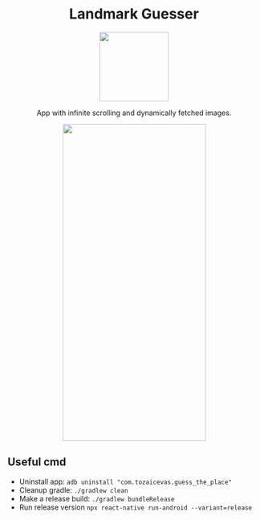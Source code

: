 
<div align="center">
  <h1>Landmark Guesser</h1>
  <a href="https://play.google.com/store/apps/details?id=com.tozaicevas.guess_the_place"><img src="https://lh3.googleusercontent.com/qF9r3ZjtgG-qyHdmjecArtKiulz1gmwL_xl9R3_fzk6igSeoN0wYbJSKEX5d_fxJRwYZJpHbqcLB3i9atl-9dOfUl9an7U43TfZ9PtQ=s0" width=138 /></a>
  <p>App with infinite scrolling and dynamically fetched images.</p>
  <div>
    <img src="preview.gif" width="285" height="630"/>
  </div>
</div>


## Useful cmd
- Uninstall app: `adb uninstall "com.tozaicevas.guess_the_place"`
- Cleanup gradle: `./gradlew clean`
- Make a release build: `./gradlew bundleRelease`
- Run release version `npx react-native run-android --variant=release`
